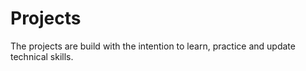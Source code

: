 # Projects
The projects are build with the intention to learn, practice and update technical skills.
